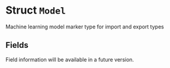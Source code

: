 # Struct `Model`

Machine learning model marker type for import and export types

## Fields

Field information will be available in a future version.

